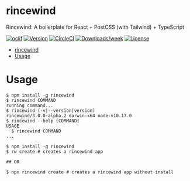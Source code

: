 # rincewind

Rincewind: A boilerplate for React + PostCSS (with Tailwind) + TypeScript

[![oclif](https://img.shields.io/badge/cli-oclif-brightgreen.svg)](https://oclif.io)
[![Version](https://img.shields.io/npm/v/rincewind.svg)](https://npmjs.org/package/rincewind)
[![CircleCI](https://circleci.com/gh/sw-yx/rincewind/tree/master.svg?style=shield)](https://circleci.com/gh/sw-yx/rincewind/tree/master)
[![Downloads/week](https://img.shields.io/npm/dw/rincewind.svg)](https://npmjs.org/package/rincewind)
[![License](https://img.shields.io/npm/l/rincewind.svg)](https://github.com/sw-yx/rincewind/blob/master/package.json)

<!-- toc -->
* [rincewind](#rincewind)
* [Usage](#usage)
<!-- tocstop -->

# Usage

<!-- usage -->
```sh-session
$ npm install -g rincewind
$ rincewind COMMAND
running command...
$ rincewind (-v|--version|version)
rincewind/3.0.0-alpha.2 darwin-x64 node-v10.17.0
$ rincewind --help [COMMAND]
USAGE
  $ rincewind COMMAND
...
```
<!-- usagestop -->

```sh-session
$ npm install -g rincewind
$ rw create # creates a rincewind app

## OR

$ npx rincewind create # creates a rincewind app without install
```
